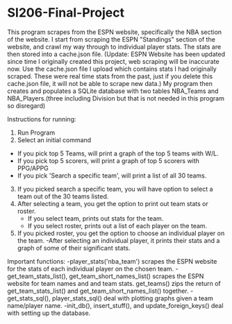 # SI206-Final-Project

This program scrapes from the ESPN website, specifically the NBA section of the
website. I start from scraping the ESPN "Standings" section of the website,
and crawl my way through to individual player stats. The stats are then stored
into a cache.json file. (Update: ESPN Website has been updated since time I
originally created this project, web scraping will be inaccurate now.
Use the cache.json file I upload which contains stats I had
originally scraped. These were real time stats from the past, just if you
delete this cache.json file, it will not be able to scrape new data.) My program
then creates and populates a SQLite database with two tables NBA_Teams and
NBA_Players.(three including Division but that is not needed in this program so
disregard)


Instructions for running:
1. Run Program
2. Select an initial command
  - If you pick top 5 Teams, will print a graph of the top 5 teams with W/L.
  - If you pick top 5 scorers, will print a graph of top 5 scorers with PPG/APPG
  - If you pick 'Search a specific team', will print a list of all 30 teams.
3. If you picked search a specific team, you will have option to select a team
   out of the 30 teams listed.
4. After selecting a team, you get the option to print out team stats or roster.
   - If you select team, prints out stats for the team.
   - If you select roster, prints out a list of each player on the team.
5. If you picked roster, you get the option to choose an individual player on
   the team.
   -After selecting an individual player, it prints their stats and a graph of
    some of their significant stats.

Important functions:
  -player_stats('nba_team') scrapes the ESPN website for the stats of each
   individual player on the chosen team.
  -get_team_stats_list(), get_team_short_names_list() scrapes the ESPN website
   for team names and and team stats. get_teams() zips the return of
   get_team_stats_list() and get_team_short_names_list() together.
  -get_stats_sql(), player_stats_sql() deal with plotting graphs given a team
   name/player name.
  -init_db(), insert_stuff(), and update_foreign_keys() deal with setting up
   the database.
